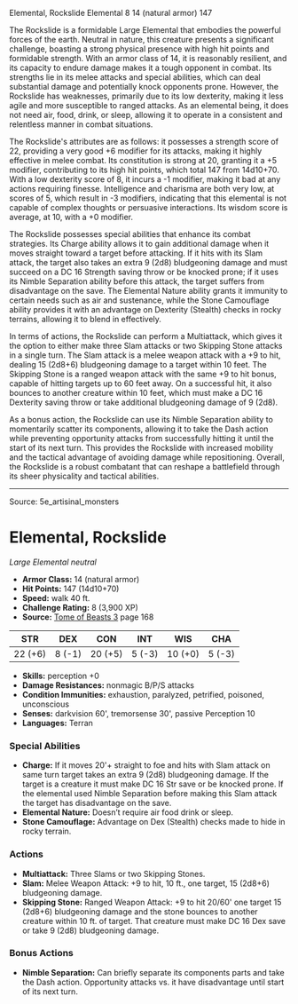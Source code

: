<MonsterName/>Elemental, Rockslide</MonsterName>
<CreatureType/>Elemental</CreatureType>
<CR/>8</CR>
<AC/>14 (natural armor)</AC>
<HP/>147</HP>
<summary>The Rockslide is a formidable Large Elemental that embodies the powerful forces of the earth. Neutral in nature, this creature presents a significant challenge, boasting a strong physical presence with high hit points and formidable strength. With an armor class of 14, it is reasonably resilient, and its capacity to endure damage makes it a tough opponent in combat. Its strengths lie in its melee attacks and special abilities, which can deal substantial damage and potentially knock opponents prone. However, the Rockslide has weaknesses, primarily due to its low dexterity, making it less agile and more susceptible to ranged attacks. As an elemental being, it does not need air, food, drink, or sleep, allowing it to operate in a consistent and relentless manner in combat situations.</summary>

<detail>

The Rockslide's attributes are as follows: it possesses a strength score of 22, providing a very good +6 modifier for its attacks, making it highly effective in melee combat. Its constitution is strong at 20, granting it a +5 modifier, contributing to its high hit points, which total 147 from 14d10+70. With a low dexterity score of 8, it incurs a -1 modifier, making it bad at any actions requiring finesse. Intelligence and charisma are both very low, at scores of 5, which result in -3 modifiers, indicating that this elemental is not capable of complex thoughts or persuasive interactions. Its wisdom score is average, at 10, with a +0 modifier.

The Rockslide possesses special abilities that enhance its combat strategies. Its Charge ability allows it to gain additional damage when it moves straight toward a target before attacking. If it hits with its Slam attack, the target also takes an extra 9 (2d8) bludgeoning damage and must succeed on a DC 16 Strength saving throw or be knocked prone; if it uses its Nimble Separation ability before this attack, the target suffers from disadvantage on the save. The Elemental Nature ability grants it immunity to certain needs such as air and sustenance, while the Stone Camouflage ability provides it with an advantage on Dexterity (Stealth) checks in rocky terrains, allowing it to blend in effectively.

In terms of actions, the Rockslide can perform a Multiattack, which gives it the option to either make three Slam attacks or two Skipping Stone attacks in a single turn. The Slam attack is a melee weapon attack with a +9 to hit, dealing 15 (2d8+6) bludgeoning damage to a target within 10 feet. The Skipping Stone is a ranged weapon attack with the same +9 to hit bonus, capable of hitting targets up to 60 feet away. On a successful hit, it also bounces to another creature within 10 feet, which must make a DC 16 Dexterity saving throw or take additional bludgeoning damage of 9 (2d8). 

As a bonus action, the Rockslide can use its Nimble Separation ability to momentarily scatter its components, allowing it to take the Dash action while preventing opportunity attacks from successfully hitting it until the start of its next turn. This provides the Rockslide with increased mobility and the tactical advantage of avoiding damage while repositioning. Overall, the Rockslide is a robust combatant that can reshape a battlefield through its sheer physicality and tactical abilities.</detail>



---

Source: 5e_artisinal_monsters

# Elemental, Rockslide

*Large* *Elemental* *neutral*

- **Armor Class:** 14 (natural armor)
- **Hit Points:** 147 (14d10+70)
- **Speed:** walk 40 ft.
- **Challenge Rating:** 8 (3,900 XP)
- **Source:** [Tome of Beasts 3](https://koboldpress.com/kpstore/product/tome-of-beasts-3-for-5th-edition/) page 168

| STR | DEX | CON | INT | WIS | CHA |
| --- | --- | --- | --- | --- | --- |
| 22 (+6) | 8 (-1) | 20 (+5) | 5 (-3) | 10 (+0) | 5 (-3) |

- **Skills:** perception +0
- **Damage Resistances:** nonmagic B/P/S attacks
- **Condition Immunities:** exhaustion, paralyzed, petrified, poisoned, unconscious
- **Senses:** darkvision 60', tremorsense 30', passive Perception 10
- **Languages:** Terran

### Special Abilities

- **Charge:** If it moves 20'+ straight to foe and hits with Slam attack on same turn target takes an extra 9 (2d8) bludgeoning damage. If the target is a creature it must make DC 16 Str save or be knocked prone. If the elemental used Nimble Separation before making this Slam attack the target has disadvantage on the save.
- **Elemental Nature:** Doesn’t require air food drink or sleep.
- **Stone Camouflage:** Advantage on Dex (Stealth) checks made to hide in rocky terrain.

### Actions

- **Multiattack:** Three Slams or two Skipping Stones.
- **Slam:** Melee Weapon Attack: +9 to hit, 10 ft., one target, 15 (2d8+6) bludgeoning damage.
- **Skipping Stone:** Ranged Weapon Attack: +9 to hit 20/60' one target 15 (2d8+6) bludgeoning damage and the stone bounces to another creature within 10 ft. of target. That creature must make DC 16 Dex save or take 9 (2d8) bludgeoning damage.

### Bonus Actions

- **Nimble Separation:** Can briefly separate its components parts and take the Dash action. Opportunity attacks vs. it have disadvantage until start of its next turn.




